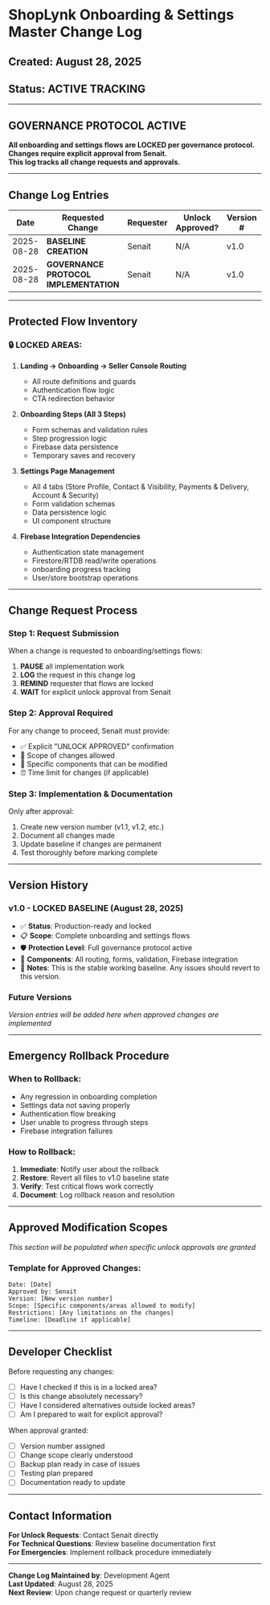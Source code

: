 # ShopLynk Onboarding & Settings Master Change Log
## Created: August 28, 2025
## Status: ACTIVE TRACKING

---

## GOVERNANCE PROTOCOL ACTIVE
**All onboarding and settings flows are LOCKED per governance protocol.**  
**Changes require explicit approval from Senait.**  
**This log tracks all change requests and approvals.**

---

## Change Log Entries

| Date | Requested Change | Requester | Unlock Approved? | Version # | Developer | Status |
|------|------------------|-----------|------------------|-----------|-----------|---------|
| 2025-08-28 | **BASELINE CREATION** | Senait | N/A | v1.0 | Agent | ✅ Completed |
| 2025-08-28 | **GOVERNANCE PROTOCOL IMPLEMENTATION** | Senait | N/A | v1.0 | Agent | ✅ Completed |

---

## Protected Flow Inventory

### 🔒 LOCKED AREAS:
1. **Landing → Onboarding → Seller Console Routing**
   - All route definitions and guards
   - Authentication flow logic
   - CTA redirection behavior

2. **Onboarding Steps (All 3 Steps)**
   - Form schemas and validation rules
   - Step progression logic
   - Firebase data persistence
   - Temporary saves and recovery

3. **Settings Page Management**  
   - All 4 tabs (Store Profile, Contact & Visibility, Payments & Delivery, Account & Security)
   - Form validation schemas
   - Data persistence logic
   - UI component structure

4. **Firebase Integration Dependencies**
   - Authentication state management
   - Firestore/RTDB read/write operations
   - onboarding progress tracking
   - User/store bootstrap operations

---

## Change Request Process

### Step 1: Request Submission
When a change is requested to onboarding/settings flows:

1. **PAUSE** all implementation work
2. **LOG** the request in this change log
3. **REMIND** requester that flows are locked
4. **WAIT** for explicit unlock approval from Senait

### Step 2: Approval Required
For any change to proceed, Senait must provide:
- ✅ Explicit "UNLOCK APPROVED" confirmation  
- 📝 Scope of changes allowed
- 🎯 Specific components that can be modified
- ⏰ Time limit for changes (if applicable)

### Step 3: Implementation & Documentation
Only after approval:
1. Create new version number (v1.1, v1.2, etc.)
2. Document all changes made
3. Update baseline if changes are permanent
4. Test thoroughly before marking complete

---

## Version History

### v1.0 - LOCKED BASELINE (August 28, 2025)
- ✅ **Status**: Production-ready and locked
- 📋 **Scope**: Complete onboarding and settings flows
- 🛡️ **Protection Level**: Full governance protocol active
- 🔧 **Components**: All routing, forms, validation, Firebase integration
- 📝 **Notes**: This is the stable working baseline. Any issues should revert to this version.

### Future Versions
*Version entries will be added here when approved changes are implemented*

---

## Emergency Rollback Procedure

### When to Rollback:
- Any regression in onboarding completion
- Settings data not saving properly  
- Authentication flow breaking
- User unable to progress through steps
- Firebase integration failures

### How to Rollback:
1. **Immediate**: Notify user about the rollback
2. **Restore**: Revert all files to v1.0 baseline state
3. **Verify**: Test critical flows work correctly
4. **Document**: Log rollback reason and resolution

---

## Approved Modification Scopes

*This section will be populated when specific unlock approvals are granted*

### Template for Approved Changes:
```
Date: [Date]
Approved by: Senait
Version: [New version number]
Scope: [Specific components/areas allowed to modify]
Restrictions: [Any limitations on the changes]
Timeline: [Deadline if applicable]
```

---

## Developer Checklist

Before requesting any changes:
- [ ] Have I checked if this is in a locked area?
- [ ] Is this change absolutely necessary?
- [ ] Have I considered alternatives outside locked areas?
- [ ] Am I prepared to wait for explicit approval?

When approval granted:
- [ ] Version number assigned
- [ ] Change scope clearly understood
- [ ] Backup plan ready in case of issues
- [ ] Testing plan prepared
- [ ] Documentation ready to update

---

## Contact Information

**For Unlock Requests**: Contact Senait directly  
**For Technical Questions**: Review baseline documentation first  
**For Emergencies**: Implement rollback procedure immediately

---

**Change Log Maintained by**: Development Agent  
**Last Updated**: August 28, 2025  
**Next Review**: Upon change request or quarterly review